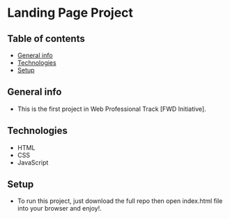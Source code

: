 # Landing Page Project

## Table of contents
* [General info](#general-info)
* [Technologies](#technologies)
* [Setup](#setup)

## General info
- This is the first project in Web Professional Track [FWD Initiative].
	
## Technologies
* HTML
* CSS
* JavaScript
	
## Setup
- To run this project, just download the full repo then open index.html file into your browser and enjoy!.
